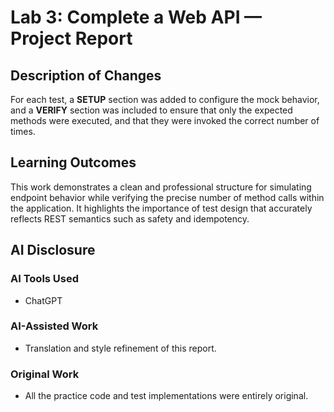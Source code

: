 # Lab 3: Complete a Web API — Project Report

## Description of Changes
For each test, a **SETUP** section was added to configure the mock behavior, and a **VERIFY** section was included to 
ensure that only the expected methods were executed, and that they were invoked the correct number of times.

## Learning Outcomes
This work demonstrates a clean and professional structure for simulating endpoint behavior while verifying the precise 
number of method calls within the application. It highlights the importance of test design that accurately reflects REST
semantics such as safety and idempotency.

## AI Disclosure
### AI Tools Used
- ChatGPT

### AI-Assisted Work
- Translation and style refinement of this report.

### Original Work
- All the practice code and test implementations were entirely original.
